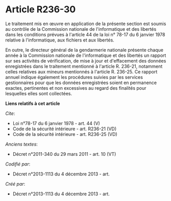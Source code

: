 # Article R236-30

Le traitement mis en œuvre en application de la présente section est soumis au contrôle de la Commission nationale de
l'informatique et des libertés dans les conditions prévues à l'article 44 de la loi n° 78-17 du 6 janvier 1978 relative à
l'informatique, aux fichiers et aux libertés. 

En outre, le directeur général de la gendarmerie nationale présente chaque année à la Commission nationale de l'informatique
et des libertés un rapport sur ses activités de vérification, de mise à jour et d'effacement des données enregistrées dans le
traitement mentionné à l'article R. 236-21, notamment celles relatives aux mineurs mentionnés à l'article R. 236-25. Ce
rapport annuel indique également les procédures suivies par les services gestionnaires pour que les données enregistrées
soient en permanence exactes, pertinentes et non excessives au regard des finalités pour lesquelles elles sont collectées.

**Liens relatifs à cet article**

_Cite_:

  - Loi n°78-17 du 6 janvier 1978 - art. 44 (V)
  - Code de la sécurité intérieure - art. R236-21 (VD)
  - Code de la sécurité intérieure - art. R236-25 (VD)

_Anciens textes_:

  - Décret n°2011-340 du 29 mars 2011 - art. 10 (VT)

_Codifié par_:

  - Décret n°2013-1113 du 4 décembre 2013 - art.

_Créé par_:

  - Décret n°2013-1113 du 4 décembre 2013 - art.
